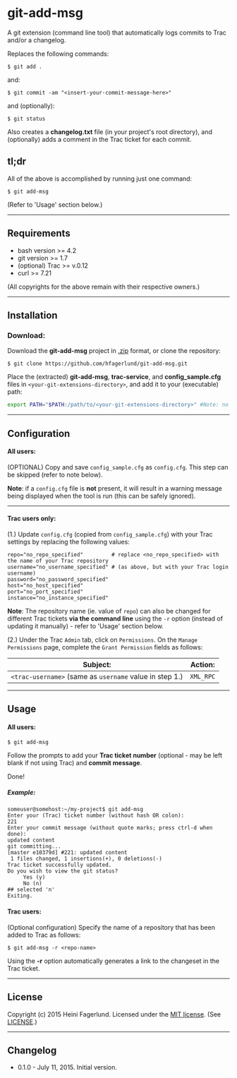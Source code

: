 # git-add-msg
A git extension (command line tool) that automatically logs commits to Trac and/or a changelog.

Replaces the following commands:
```
$ git add .
```
and: 
```
$ git commit -am "<insert-your-commit-message-here>"
```
and (optionally): 
```
$ git status
```
Also creates a **changelog.txt** file (in your project's root directory), and (optionally) adds a comment in the Trac ticket for each commit.

## tl;dr
All of the above is accomplished by running just one command:
```
$ git add-msg
```
(Refer to 'Usage' section below.)
- - -
## Requirements
- bash version >= 4.2
- git version >= 1.7
- (optional) Trac >= v.0.12 
 - curl >= 7.21

(All copyrights for the above remain with their respective owners.)
- - -
## Installation
### Download:
Download the **git-add-msg** project in [.zip](https://github.com/hfagerlund/git-add-msg/archive/master.zip) format, or clone the repository:
```
$ git clone https://github.com/hfagerlund/git-add-msg.git
```


Place the (extracted) **git-add-msg**, **trac-service**, and **config_sample.cfg** files in ``<your-git-extensions-directory>``, and add it to your (executable) path:
```bash
export PATH="$PATH:/path/to/<your-git-extensions-directory>" #Note: no trailing slash
```

- - -
## Configuration
#### All users:
(OPTIONAL) Copy and save ``config_sample.cfg`` as ``config.cfg``. This step can be skipped (refer to note below).

**Note**: if a ``config.cfg`` file is **not** present, it will result in a warning message being displayed when the tool is run (this can be safely ignored).

- - - 
#### Trac users only:
(1.) Update ``config.cfg`` (copied from ``config_sample.cfg``) with your Trac settings by replacing the following values:
```
repo="no_repo_specified"         # replace <no_repo_specified> with the name of your Trac repository
username="no_username_specified" # (as above, but with your Trac login username)
password="no_password_specified" 
host="no_host_specified"
port="no_port_specified"
instance="no_instance_specified" 

```
**Note**: The repository name (ie. value of ``repo``) can also be changed for different Trac tickets **via the command line** using the ``-r`` option (instead of updating it manually) - refer to 'Usage' section below.

(2.) Under the Trac ``Admin`` tab, click on ``Permissions``. On the ``Manage Permissions`` page, complete the ``Grant Permission`` fields as follows:

| Subject:  | Action: |
| ------------- | ------------- |
| ``<trac-username>``  (same as ``username`` value in step 1.) | ``XML_RPC``  |
- - -
## Usage
#### All users:
```
$ git add-msg
```
Follow the prompts to add your **Trac ticket number** (optional - may be left blank if not using Trac) and **commit message**.

Done!

##### Example:
```
someuser@somehost:~/my-project$ git add-msg
Enter your (Trac) ticket number (without hash OR colon):
221
Enter your commit message (without quote marks; press ctrl-d when done):
updated content
git committing...
[master e10379d] #221: updated content
 1 files changed, 1 insertions(+), 0 deletions(-)
Trac ticket successfully updated.
Do you wish to view the git status?
	 Yes (y)
	 No (n)
## selected 'n'
Exiting.
```

#### Trac users:
(Optional configuration) Specify the name of a repository that has been added to Trac as follows:
```
$ git add-msg -r <repo-name>
```

Using the **-r** option automatically generates a link to the changeset in the Trac ticket.
- - -
## License
Copyright (c) 2015 Heini Fagerlund. Licensed under the [MIT license](http://opensource.org/licenses/mit-license.php).
(See [LICENSE](https://github.com/hfagerlund/git-add-msg/blob/master/LICENSE).)

- - -
## Changelog
* 0.1.0 - July 11, 2015. Initial version.
